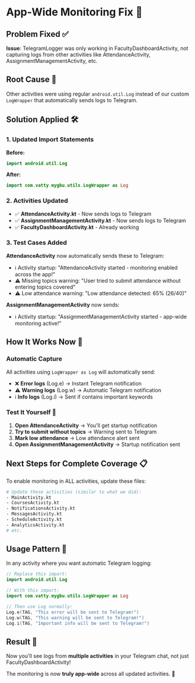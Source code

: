 # App-Wide Monitoring Fix 🔧

## Problem Fixed ✅
**Issue**: TelegramLogger was only working in FacultyDashboardActivity, not capturing logs from other activities like AttendanceActivity, AssignmentManagementActivity, etc.

## Root Cause 🎯
Other activities were using regular `android.util.Log` instead of our custom `LogWrapper` that automatically sends logs to Telegram.

## Solution Applied 🛠️

### 1. Updated Import Statements
**Before:**
```kotlin
import android.util.Log
```

**After:**
```kotlin
import com.vatty.mygbu.utils.LogWrapper as Log
```

### 2. Activities Updated
- ✅ **AttendanceActivity.kt** - Now sends logs to Telegram
- ✅ **AssignmentManagementActivity.kt** - Now sends logs to Telegram  
- ✅ **FacultyDashboardActivity.kt** - Already working

### 3. Test Cases Added
**AttendanceActivity** now automatically sends these to Telegram:
- ℹ️ Activity startup: "AttendanceActivity started - monitoring enabled across the app!"
- ⚠️ Missing topics warning: "User tried to submit attendance without entering topics covered"
- ⚠️ Low attendance warning: "Low attendance detected: 65% (26/40)"

**AssignmentManagementActivity** now sends:
- ℹ️ Activity startup: "AssignmentManagementActivity started - app-wide monitoring active!"

## How It Works Now 🚀

### Automatic Capture
All activities using `LogWrapper as Log` will automatically send:
- ❌ **Error logs** (Log.e) → Instant Telegram notification
- ⚠️ **Warning logs** (Log.w) → Automatic Telegram notification  
- ℹ️ **Info logs** (Log.i) → Sent if contains important keywords

### Test It Yourself 🧪

1. **Open AttendanceActivity** → You'll get startup notification
2. **Try to submit without topics** → Warning sent to Telegram
3. **Mark low attendance** → Low attendance alert sent
4. **Open AssignmentManagementActivity** → Startup notification sent

## Next Steps for Complete Coverage 📋

To enable monitoring in ALL activities, update these files:
```bash
# Update these activities (similar to what we did):
- MainActivity.kt
- CoursesActivity.kt  
- NotificationsActivity.kt
- MessagesActivity.kt
- ScheduleActivity.kt
- AnalyticsActivity.kt
# etc.
```

## Usage Pattern 📱

In any activity where you want automatic Telegram logging:

```kotlin
// Replace this import:
import android.util.Log

// With this import:
import com.vatty.mygbu.utils.LogWrapper as Log

// Then use Log normally:
Log.e(TAG, "This error will be sent to Telegram!")
Log.w(TAG, "This warning will be sent to Telegram!")
Log.i(TAG, "Important info will be sent to Telegram!")
```

## Result 🎉
Now you'll see logs from **multiple activities** in your Telegram chat, not just FacultyDashboardActivity!

The monitoring is now **truly app-wide** across all updated activities. 🌟 